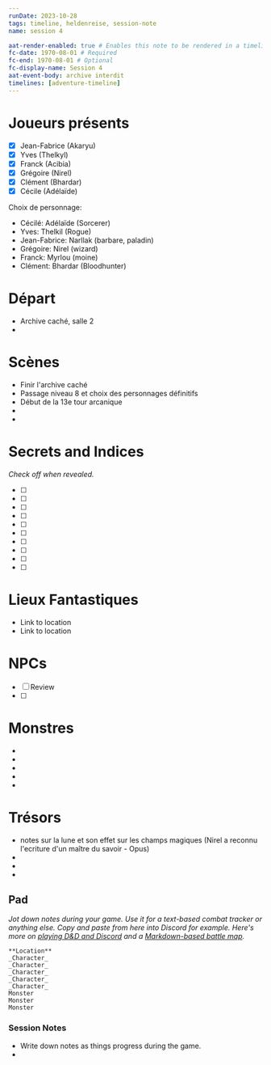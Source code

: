 ```yaml
---
runDate: 2023-10-28
tags: timeline, heldenreise, session-note
name: session 4

aat-render-enabled: true # Enables this note to be rendered in a timeline
fc-date: 1970-08-01 # Required
fc-end: 1970-08-01 # Optional
fc-display-name: Session 4
aat-event-body: archive interdit
timelines: [adventure-timeline]
---
```



# Joueurs présents

- [x]  Jean-Fabrice (Akaryu)
- [x] Yves (Thelkyl)
- [x] Franck (Acibia)
- [x] Grégoire (Nirel)
- [x] Clément (Bhardar)
- [x] Cécile (Adélaïde)

Choix de personnage:
- Cécilé: Adélaïde (Sorcerer)
- Yves: Thelkil (Rogue)
- Jean-Fabrice: Narllak (barbare, paladin)
- Grégoire: Nirel (wizard)
- Franck: Myrlou (moine)
- Clément: Bhardar (Bloodhunter)


# Départ 
- Archive caché, salle 2
- 


# Scènes

- Finir l'archive caché
- Passage niveau 8 et choix des personnages définitifs
- Début de la 13e tour arcanique
- 
- 

# Secrets and Indices

*Check off when revealed.*

- [ ]  
- [ ]  
- [ ]  
- [ ]  
- [ ]  
- [ ]  
- [ ]  
- [ ]  
- [ ]  
- [ ]  

# Lieux Fantastiques


- Link to location
- Link to location

# NPCs

- [ ]  Review
- [ ] 

# Monstres


- 
- 
- 
- 
- 

# Trésors

- notes sur la lune et son effet sur les champs magiques (Nirel a reconnu l'ecriture d'un maître du savoir - Opus)
- 
- 
- 

## Pad

*Jot down notes during your game. Use it for a text-based combat tracker or anything else. Copy and paste from here into Discord for example. Here's more on [playing D&D and Discord](https://slyflourish.com/playing_dnd_over_discord.html) and a [Markdown-based battle map](https://slyflourish.com/text-based_battle_maps.html).*

```
**Location**
_Character_
_Character_
_Character_
_Character_
_Character_
Monster
Monster
Monster
```

### Session Notes

- Write down notes as things progress during the game.
- 